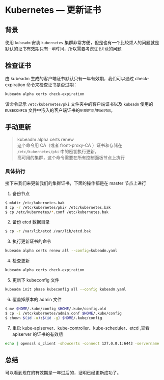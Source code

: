 # Kubernetes — 更新证书

## 背景
使用 `kubeadm` 安装 `kubernetes` 集群非常方便，但是也有一个比较烦人的问题就是默认的证书有效期只有`一年`时间，所以需要考虑`证书升级`的问题
## 检查证书
由 kubeadm 生成的客户端证书默认只有一年有效期，我们可以通过 check-expiration 命令来检查证书是否过期：
```sh
kubeadm alpha certs check-expiration
```
该命令显示 `/etc/kubernetes/pki` 文件夹中的客户端证书以及 `kubeadm` 使用的 `KUBECONFIG` 文件中嵌入的客户端证书的`到期时间`/`剩余时间`。


## 手动更新
>kubeadm alpha certs renew  
这个命令用 CA（或者 front-proxy-CA ）证书和存储在 `/etc/kubernetes/pki` 中的密钥执行更新。  
高可用的集群，这个命令需要在所有控制面板节点上执行  
### 具体执行
接下来我们来更新我们的集群证书，下面的操作都是在 master 节点上进行  
1. 备份节点  
```sh
$ mkdir /etc/kubernetes.bak
$ cp -r /etc/kubernetes/pki/ /etc/kubernetes.bak
$ cp /etc/kubernetes/*.conf /etc/kubernetes.bak
```
2. 备份 etcd 数据目录  
```sh
$ cp -r /var/lib/etcd /var/lib/etcd.bak
```
3. 执行更新证书的命令  
```sh
kubeadm alpha certs renew all --config=kubeadm.yaml
```
4. 检查更新  
```sh
kubeadm alpha certs check-expiration
```
5. 更新下 kubeconfig 文件  
```sh
kubeadm init phase kubeconfig all --config kubeadm.yaml
```
6. 覆盖掉原本的 admin 文件  
```sh
$ mv $HOME/.kube/config $HOME/.kube/config.old
$ cp -i /etc/kubernetes/admin.conf $HOME/.kube/config
$ chown $(id -u):$(id -g) $HOME/.kube/config
```
7. 重启 kube-apiserver、kube-controller、kube-scheduler、etcd ,查看 apiserver 的证书的有效期  
```sh
echo | openssl s_client -showcerts -connect 127.0.0.1:6443 -servername api 2>/dev/null | openssl x509 -noout -enddate
```

## 总结
可以看到现在的有效期是一年过后的，证明已经更新成功了。
